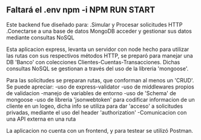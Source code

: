 Faltará el .env 
npm -i 
NPM RUN START
---------------------------------------------------------------------------------------------------------------------------------------------------------------------------------------------------------
Este backend fue diseñado para: 
.Simular y Procesar solicitudes HTTP 
.Conectarse a una base de datos MongoDB acceder y gestionar sus datos mediante consultas NoSQL

Esta aplicacion express, levanta un servidor con node hecho para utilizar las rutas con sus respectivos métodos HTTP,   se preparó para manejar una DB 'Banco' con colecciones Clientes-Cuentas-Transacciones.
Dichas consultas NoSQL se gestionan a través del uso de la libreria 'mongoose'. 

Para las solicitudes se preparan rutas, que conforman al menos un 'CRUD'. 
Se puede apreciar: 
-uso de express-validator
-uso de middlewares propios de validacion
-manejo de variables de entorno
-uso de 'Schema' de mongoose
-uso de libreria 'jsonwebtoken' para codificar informacion de un cliente en un logeo, dicha info se utiliza para dar 'acceso' a solicitudes privadas, mediante el uso del header 'authorization'
-Comunicacion con una API externa en una ruta



La aplicacion no cuenta con un frontend, y para testear se utilizó Postman.
